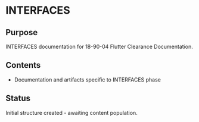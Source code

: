# INTERFACES

## Purpose
INTERFACES documentation for 18-90-04 Flutter Clearance Documentation.

## Contents
- Documentation and artifacts specific to INTERFACES phase

## Status
Initial structure created - awaiting content population.
